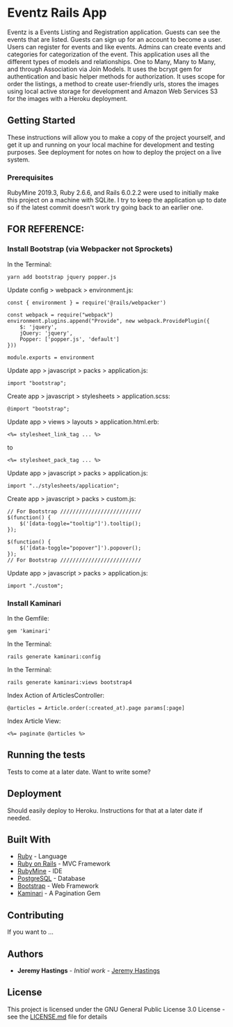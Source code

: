 # Eventz Rails App

Eventz is a Events Listing and Registration application.  Guests can see the events that are listed.  Guests can sign up for an account to become a user.  Users can register for events and like events.  Admins can create events and categories for categorization of the event.  This application uses all the different types of models and relationships.  One to Many, Many to Many, and through Association via Join Models.  It uses the bcrypt gem for authentication and basic helper methods for authorization.  It uses scope for order the listings, a method to create user-friendly urls, stores the images using local active storage for development and Amazon Web Services S3 for the images with a Heroku deployment.

## Getting Started

These instructions will allow you to make a copy of the project yourself, and get it up and running on your local machine for development and testing purposes. See deployment for notes on how to deploy the project on a live system.

### Prerequisites

RubyMine 2019.3, Ruby 2.6.6, and Rails 6.0.2.2 were used to initially make this project on a machine with SQLite.  I try to keep the application up to date so if the latest commit doesn't work try going back to an earlier one.

## FOR REFERENCE:

### Install Bootstrap (via Webpacker not Sprockets)

In the Terminal:

```
yarn add bootstrap jquery popper.js
```
Update config > webpack > environment.js:

```
const { environment } = require('@rails/webpacker')

const webpack = require("webpack")
environment.plugins.append("Provide", new webpack.ProvidePlugin({
    $: 'jquery',
    jQuery: 'jquery',
    Popper: ['popper.js', 'default']
}))

module.exports = environment
```

Update app > javascript > packs > application.js:

```
import "bootstrap";
```

Create app > javascript > stylesheets > application.scss:

```
@import "bootstrap";
```

Update app > views > layouts > application.html.erb:

```
<%= stylesheet_link_tag ... %>
```
to
```
<%= stylesheet_pack_tag ... %>
```

Update app > javascript > packs > application.js:

```
import "../stylesheets/application";
```

Create app > javascript > packs > custom.js:

```
// For Bootstrap //////////////////////////
$(function() {
    $('[data-toggle="tooltip"]').tooltip();
});

$(function() {
    $('[data-toggle="popover"]').popover();
});
// For Bootstrap //////////////////////////
```

Update app > javascript > packs > application.js:

```
import "./custom";
```

### Install Kaminari

In the Gemfile:
```
gem 'kaminari'
```
In the Terminal:
```
rails generate kaminari:config
```
In the Terminal:
```
rails generate kaminari:views bootstrap4
```
Index Action of ArticlesController:
```
@articles = Article.order(:created_at).page params[:page]
```
Index Article View:
```
<%= paginate @articles %>
```
## Running the tests

Tests to come at a later date.  Want to write some?

## Deployment

Should easily deploy to Heroku.  Instructions for that at a later date if needed.

## Built With

* [Ruby](https://www.ruby-lang.org/en/) - Language
* [Ruby on Rails](https://rubyonrails.org) - MVC Framework
* [RubyMine](https://www.jetbrains.com/ruby/) - IDE
* [PostgreSQL](https://www.postgresql.org) - Database
* [Bootstrap](https://getbootstrap.com) - Web Framework
* [Kaminari](https://github.com/kaminari/kaminari) - A Pagination Gem

## Contributing

If you want to ...

## Authors

* **Jeremy Hastings** - *Initial work* - [Jeremy Hastings](https://github.com/jeremyhastings/)

## License

This project is licensed under the GNU General Public License 3.0 License - see the [LICENSE.md](LICENSE.md) file for details
